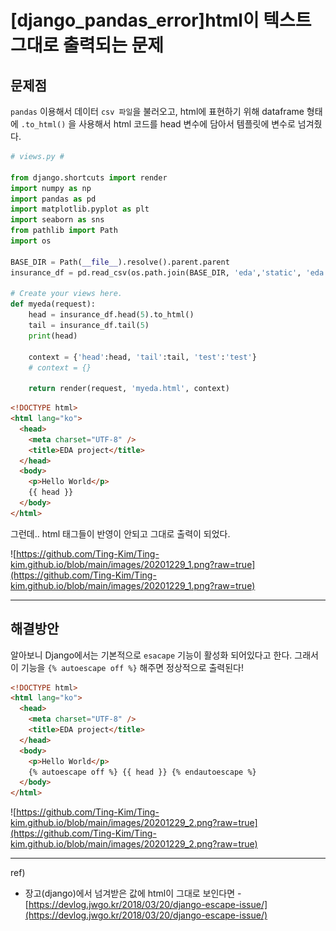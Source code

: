 # [django_pandas_error]html이 텍스트 그대로 출력되는 문제

## 문제점

`pandas` 이용해서 데이터 `csv 파일`을 불러오고, html에 표현하기 위해 dataframe 형태에 `.to_html()` 을 사용해서 html 코드를 head 변수에 담아서 템플릿에 변수로 넘겨줬다.

```python
# views.py #

from django.shortcuts import render
import numpy as np
import pandas as pd
import matplotlib.pyplot as plt
import seaborn as sns
from pathlib import Path
import os

BASE_DIR = Path(__file__).resolve().parent.parent
insurance_df = pd.read_csv(os.path.join(BASE_DIR, 'eda','static', 'eda','insurance.csv'))

# Create your views here.
def myeda(request):
    head = insurance_df.head(5).to_html()
    tail = insurance_df.tail(5)
    print(head)

    context = {'head':head, 'tail':tail, 'test':'test'}
    # context = {}

    return render(request, 'myeda.html', context)
```

```html
<!DOCTYPE html>
<html lang="ko">
  <head>
    <meta charset="UTF-8" />
    <title>EDA project</title>
  </head>
  <body>
    <p>Hello World</p>
    {{ head }}
  </body>
</html>
```

그런데.. html 태그들이 반영이 안되고 그대로 출력이 되었다.

![https://github.com/Ting-Kim/Ting-kim.github.io/blob/main/images/20201229_1.png?raw=true](https://github.com/Ting-Kim/Ting-kim.github.io/blob/main/images/20201229_1.png?raw=true)

---

## 해결방안

알아보니 Django에서는 기본적으로 `esacape` 기능이 활성화 되어있다고 한다. 그래서 이 기능을 `{% autoescape off %}` 해주면 정상적으로 출력된다!

```html
<!DOCTYPE html>
<html lang="ko">
  <head>
    <meta charset="UTF-8" />
    <title>EDA project</title>
  </head>
  <body>
    <p>Hello World</p>
    {% autoescape off %} {{ head }} {% endautoescape %}
  </body>
</html>
```

![https://github.com/Ting-Kim/Ting-kim.github.io/blob/main/images/20201229_2.png?raw=true](https://github.com/Ting-Kim/Ting-kim.github.io/blob/main/images/20201229_2.png?raw=true)

---

ref)

- 장고(django)에서 넘겨받은 값에 html이 그대로 보인다면 - [https://devlog.jwgo.kr/2018/03/20/django-escape-issue/](https://devlog.jwgo.kr/2018/03/20/django-escape-issue/)
